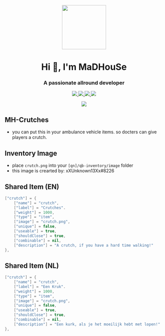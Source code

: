 <p align="center">
    <img width="140" src="https://icons.iconarchive.com/icons/iconarchive/red-orb-alphabet/128/Letter-M-icon.png" />  
    <h1 align="center">Hi 👋, I'm MaDHouSe</h1>
    <h3 align="center">A passionate allround developer </h3>    
</p>

<p align="center">
  <a href="https://github.com/MaDHouSe79/mh-crutches/issues">
    <img src="https://img.shields.io/github/issues/MaDHouSe79/mh-crutches"/> 
  </a>
  <a href="https://github.com/MaDHouSe79/mh-crutches/network/members">
    <img src="https://img.shields.io/github/forks/MaDHouSe79/mh-crutches"/> 
  </a>  
  <a href="https://github.com/MaDHouSe79/mh-crutches/stargazers">
    <img src="https://img.shields.io/github/stars/MaDHouSe79/mh-crutches?color=white"/> 
  </a>
  <a href="https://github.com/MaDHouSe79/mh-crutches/blob/main/LICENSE">
    <img src="https://img.shields.io/github/license/MaDHouSe79/mh-crutches?color=black"/> 
  </a>      
</p>

<p align="center">
  <img alig src="https://github-profile-trophy.vercel.app/?username=MaDHouSe79&margin-w=15&column=6" />
</p>


## MH-Crutches 
- you can put this in your ambulance vehicle items. so docters can give players a crutch. 



## Inventory Image
- place `crutch.png` into your `[qn]/qb-inventory/image` folder
- this image is crearted by: xXUnknown13Xx#8226

## Shared Item (EN)
```lua
["crutch"] = {
    ["name"] = "crutch",
    ["label"] = "Crutches".
    ["weight"] = 1000,
    ["type"] = "item",
    ["image"] = "crutch.png",
    ["unique"] = false,
    ["useable"] = true,
    ["shouldClose"] = true,
    ["combinable"] = nil,
    ["description"] = "A crutch, if you have a hard time walking!"
},
```


## Shared Item (NL)
```lua
["crutch"] = {
    ["name"] = "crutch",
    ["label"] = "Een Kruk".
    ["weight"] = 1000,
    ["type"] = "item",
    ["image"] = "crutch.png",
    ["unique"] = false,
    ["useable"] = true,
    ["shouldClose"] = true,
    ["combinable"] = nil,
    ["description"] = "Een kurk, als je het moeilijk hebt met lopen!"
},
```
